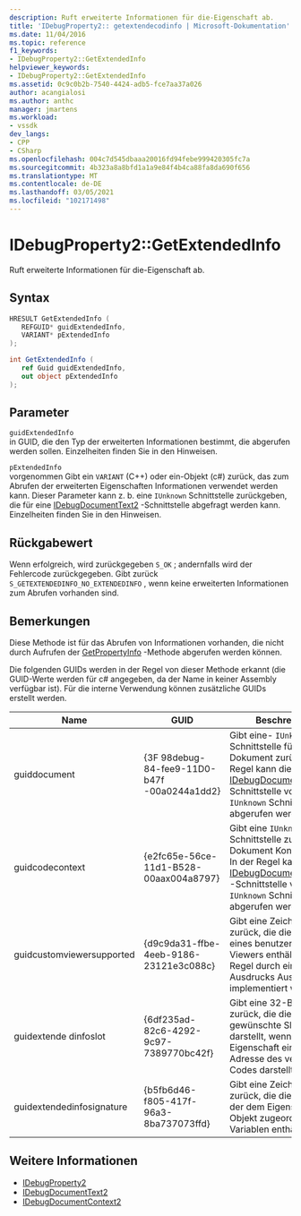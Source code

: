 ```yaml
---
description: Ruft erweiterte Informationen für die-Eigenschaft ab.
title: 'IDebugProperty2:: getextendecodinfo | Microsoft-Dokumentation'
ms.date: 11/04/2016
ms.topic: reference
f1_keywords:
- IDebugProperty2::GetExtendedInfo
helpviewer_keywords:
- IDebugProperty2::GetExtendedInfo
ms.assetid: 0c9c0b2b-7540-4424-adb5-fce7aa37a026
author: acangialosi
ms.author: anthc
manager: jmartens
ms.workload:
- vssdk
dev_langs:
- CPP
- CSharp
ms.openlocfilehash: 004c7d545dbaaa20016fd94febe999420305fc7a
ms.sourcegitcommit: 4b323a8a8bfd1a1a9e84f4b4ca88fa8da690f656
ms.translationtype: MT
ms.contentlocale: de-DE
ms.lasthandoff: 03/05/2021
ms.locfileid: "102171498"
---
```

# <a name="idebugproperty2getextendedinfo"></a>IDebugProperty2::GetExtendedInfo
Ruft erweiterte Informationen für die-Eigenschaft ab.

## <a name="syntax"></a>Syntax

```cpp
HRESULT GetExtendedInfo ( 
   REFGUID* guidExtendedInfo,
   VARIANT* pExtendedInfo
);
```

```csharp
int GetExtendedInfo ( 
   ref Guid guidExtendedInfo,
   out object pExtendedInfo
);
```

## <a name="parameters"></a>Parameter
`guidExtendedInfo`\
in GUID, die den Typ der erweiterten Informationen bestimmt, die abgerufen werden sollen. Einzelheiten finden Sie in den Hinweisen.

`pExtendedInfo`\
vorgenommen Gibt ein `VARIANT` (C++) oder ein-Objekt (c#) zurück, das zum Abrufen der erweiterten Eigenschaften Informationen verwendet werden kann. Dieser Parameter kann z. b. eine `IUnknown` Schnittstelle zurückgeben, die für eine [IDebugDocumentText2](../../../extensibility/debugger/reference/idebugdocumenttext2.md) -Schnittstelle abgefragt werden kann. Einzelheiten finden Sie in den Hinweisen.

## <a name="return-value"></a>Rückgabewert
 Wenn erfolgreich, wird zurückgegeben `S_OK` ; andernfalls wird der Fehlercode zurückgegeben. Gibt zurück `S_GETEXTENDEDINFO_NO_EXTENDEDINFO` , wenn keine erweiterten Informationen zum Abrufen vorhanden sind.

## <a name="remarks"></a>Bemerkungen
 Diese Methode ist für das Abrufen von Informationen vorhanden, die nicht durch Aufrufen der [GetPropertyInfo](../../../extensibility/debugger/reference/idebugproperty2-getpropertyinfo.md) -Methode abgerufen werden können.

 Die folgenden GUIDs werden in der Regel von dieser Methode erkannt (die GUID-Werte werden für c# angegeben, da der Name in keiner Assembly verfügbar ist). Für die interne Verwendung können zusätzliche GUIDs erstellt werden.

|Name|GUID|Beschreibung|
|----------|----------|-----------------|
|guiddocument|{3F 98debug-84-fee9-11D0-b47f -00a0244a1dd2}|Gibt eine- `IUnknown` Schnittstelle für das Dokument zurück. In der Regel kann die [IDebugDocumentText2](../../../extensibility/debugger/reference/idebugdocumenttext2.md) -Schnittstelle von dieser `IUnknown` Schnittstelle abgerufen werden.|
|guidcodecontext|{e2fc65e-56ce-11d1-B528-00aax004a8797}|Gibt eine `IUnknown` Schnittstelle zum Dokument Kontext zurück. In der Regel kann die [IDebugDocumentContext2](../../../extensibility/debugger/reference/idebugdocumentcontext2.md) -Schnittstelle von dieser `IUnknown` Schnittstelle abgerufen werden.|
|guidcustomviewersupported|{d9c9da31-ffbe-4eeb-9186-23121e3c088c}|Gibt eine Zeichenfolge zurück, die die CLSID eines benutzerdefinierten Viewers enthält, der in der Regel durch eine Ausdrucks Auswertung implementiert wird.|
|guidextende dinfoslot|{6df235ad-82c6-4292-9c97-7389770bc42f}|Gibt eine 32-Bit-Zahl zurück, die die gewünschte Slot-Nummer darstellt, wenn diese Eigenschaft eine lokale Adresse des verwalteten Codes darstellt.|
|guidextendedinfosignature|{b5fb6d46-f805-417f-96a3-8ba737073ffd}|Gibt eine Zeichenfolge zurück, die die Signatur der dem Eigenschafts Objekt zugeordneten Variablen enthält.|

## <a name="see-also"></a>Weitere Informationen
- [IDebugProperty2](../../../extensibility/debugger/reference/idebugproperty2.md)
- [IDebugDocumentText2](../../../extensibility/debugger/reference/idebugdocumenttext2.md)
- [IDebugDocumentContext2](../../../extensibility/debugger/reference/idebugdocumentcontext2.md)
